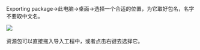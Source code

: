 Exporting package->此电脑->桌面->选择一个合适的位置，为它取好包名，名字不要取中文名。  

![](https://i-blog.csdnimg.cn/blog_migrate/6d335d1825cdeaa6b3734ab308c66a9b.jpeg) 

资源包可以直接拖入导入工程中，或者点击右键去选择它。
